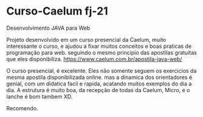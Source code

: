 # Curso-Caelum fj-21
Desenvolvimento JAVA para Web

Projeto desenvolvido em um curso presencial da Caelum,
muito interessante o curso, e ajudou a fixar muitos conceitos e boas praticas de programação para web.
seguindo o mesmo principio das apostilas gratuitas que eles disponibiliza. 
https://www.caelum.com.br/apostila-java-web/

O curso presencial, é excelente. Eles não somente seguem os exercicios da mesma apostila disponibilizada online.
mas a dinamica dos orientadores é genial, com um didatica facil e rapida, acatando muitos exemplos do dia a dia. 
A estrutura é muito boa, da recepção de todas da Caelum, Micro, e o lanche é bom tambem XD.

Recomendo.
